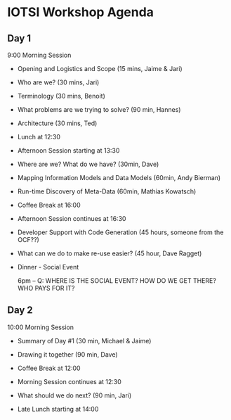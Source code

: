 # IOTSI Workshop Agenda
 
## Day 1 

9:00 Morning Session
 
+ Opening and Logistics and Scope (15 mins, Jaime & Jari)
 
+ Who are we? (30 mins, Jari)
 
+ Terminology (30 mins, Benoit)
 
+ What problems are we trying to solve? (90 min, Hannes)
 
+ Architecture (30 mins, Ted)
 
+ Lunch at 12:30
 
+ Afternoon Session starting at 13:30
 
+ Where are we? What do we have? (30min, Dave)
 
+ Mapping Information Models and Data Models (60min, Andy Bierman)
 
+ Run-time Discovery of Meta-Data (60min, Mathias Kowatsch)
 
+ Coffee Break at 16:00
 
+ Afternoon Session continues at 16:30
 
+ Developer Support with Code Generation (45 hours, someone from the OCF??)
 
+ What can we do to make re-use easier? (45 hour, Dave Ragget)
 
+ Dinner - Social Event
 
  6pm – Q: WHERE IS THE SOCIAL EVENT? HOW DO WE GET THERE? WHO PAYS FOR IT?
 
 
## Day 2
 
10:00 Morning Session
 
+ Summary of Day #1 (30 min, Michael & Jaime)
 
+ Drawing it together (90 min, Dave)
 
+ Coffee Break at 12:00
 
+ Morning Session continues at 12:30
 
+ What should we do next? (90 min, Jari)
 
+ Late Lunch starting at 14:00
 
